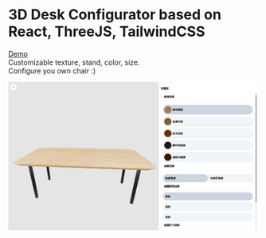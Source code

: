 # 3D Desk Configurator based on React, ThreeJS, TailwindCSS

[Demo](https://desk-configurator-bice.vercel.app/) \
Customizable texture, stand, color, size. \
Configure you own chair :)

![image](./src/assets/demo.png)